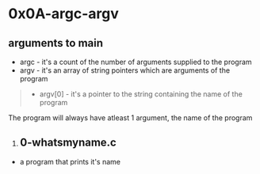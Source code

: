 # 0x0A-argc-argv

## arguments to main
- argc - it's a count of the number of arguments supplied to the program
- argv - it's an array of string pointers which are arguments of the program
>- argv[0] - it's a pointer to the string containing the name of the program

The program will always have atleast 1 argument, the name of the program

1. ## 0-whatsmyname.c
- a program that prints it's name

